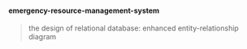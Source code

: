 #### emergency-resource-management-system
>the design of relational database: enhanced entity-relationship diagram 
